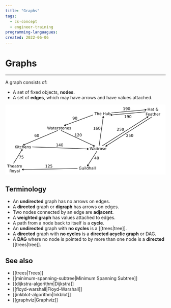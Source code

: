 ```yaml
---
title: "Graphs"
tags:
  - cs-concept
  - engineer-training
programming-languagues:
created: 2022-06-06
---
```

# Graphs
---
A graph consists of:
- A set of fixed objects, **nodes**.
- A set of **edges**, which may have arrows and have values attached.

![](notes/images/graph.png)

## Terminology
- An **undirected** graph has no arrows on edges.
- A **directed** graph or **digraph** has arrows on edges.
- Two nodes connected by an edge are **adjacent**.
- A **weighted graph** has values attached to edges.
- A path from a node back to itself is a **cycle**.
- An **undirected** graph with **no cycles** is a [[trees|tree]].
- A **directed** graph with **no cycles** is a **directed acyclic graph** or DAG.
- A **DAG** where no node is pointed to by more than one node is a **directed** [[trees|tree]].

## See also
- [[trees|Trees]]
- [[minimum-spanning-subtree|Minimum Spanning Subtree]]
- [[dijkstra-algorithm|Dijkstra]]
- [[floyd-warshall|Floyd-Warshall]]
- [[inkblot-algorithm|Inkblot]]
- [[graphviz|Graphviz]]
